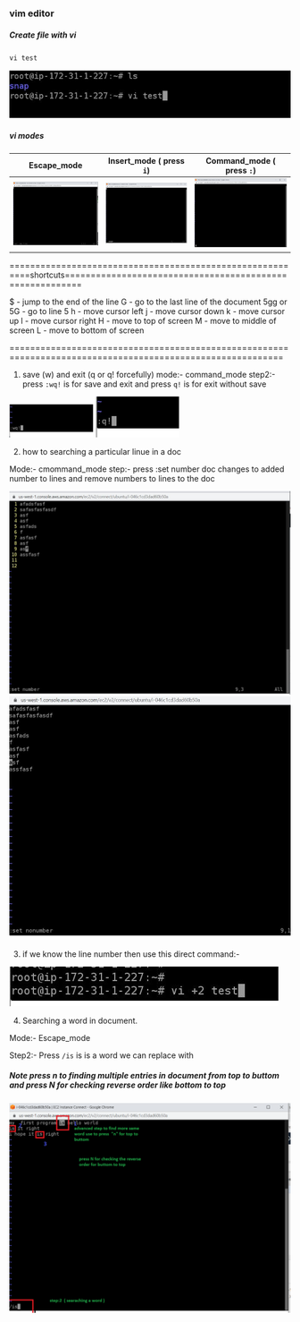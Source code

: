 ### vim editor

##### Create file with vi
`vi test`


<img src="https://github.com/padalasurendramac/vimeditor/blob/51edd2cfaf4916b80dcfb4c123b9f9eb28efa0dc/image/vi_test.JPG">


##### vi modes
| Escape_mode | Insert_mode ( press `i`) | Command_mode ( press `:`) |
| -- | -- | -- |
| <img src="https://github.com/padalasurendramac/vimeditor/blob/51edd2cfaf4916b80dcfb4c123b9f9eb28efa0dc/image/escape_mode.JPG" width=250 > | <img src="https://github.com/padalasurendramac/vimeditor/blob/51edd2cfaf4916b80dcfb4c123b9f9eb28efa0dc/image/insert_mode.JPG" width=250 > | <img src="https://github.com/padalasurendramac/vimeditor/blob/51edd2cfaf4916b80dcfb4c123b9f9eb28efa0dc/image/command_mode.JPG" width=250 > |




==========================================================shortcuts=========================================================
 
$ - jump to the end of the line
G - go to the last line of the document
5gg or 5G - go to line 5
h - move cursor left
j - move cursor down
k - move cursor up
l - move cursor right
H - move to top of screen
M - move to middle of screen
L - move to bottom of screen


===========================================================================================================

1. save (w) and exit (q or q! forcefully)
   mode:- command_mode
   step2:-press `:wq!` is for save and exit and press `q!` is for exit without save
 
<img src="https://github.com/padalasurendramac/vimeditor/blob/c727d044ff129bd431b2255cc99eaf26ca73eb87/image/Save_and_Exit.JPG" width=150 >

<img src="https://github.com/padalasurendramac/vimeditor/blob/c727d044ff129bd431b2255cc99eaf26ca73eb87/image/exit_without_save.JPG" width=150 >



2. how to searching a particular linue in a doc

  Mode:- cmommand_mode
  step:- press :set number doc changes to added number to lines and remove numbers to lines to the doc
  
  
<img src="https://github.com/padalasurendramac/vimeditor/blob/c727d044ff129bd431b2255cc99eaf26ca73eb87/image/searching_doc_with_lines.JPG"  >


<img src="https://github.com/padalasurendramac/vimeditor/blob/c727d044ff129bd431b2255cc99eaf26ca73eb87/image/number_unset_nonumber.JPG" >

3. if  we know the line number then use this direct command:-

<img src="https://github.com/padalasurendramac/vimeditor/blob/c727d044ff129bd431b2255cc99eaf26ca73eb87/image/direct_to_the_particular_line.JPG" >





4. Searching a word in document.


Mode:- Escape_mode 


Step2:- Press `/is` is is a word we can replace with 



##### Note press n to finding multiple entries in document from top to buttom  and press N for checking reverse order like bottom to top
        
        
        
  <img src="https://github.com/padalasurendramac/vimeditor/blob/4da4a8bb248ca91548b848cd637f6f20dbf42435/image/searching_a_work_in_a_document.png" >
